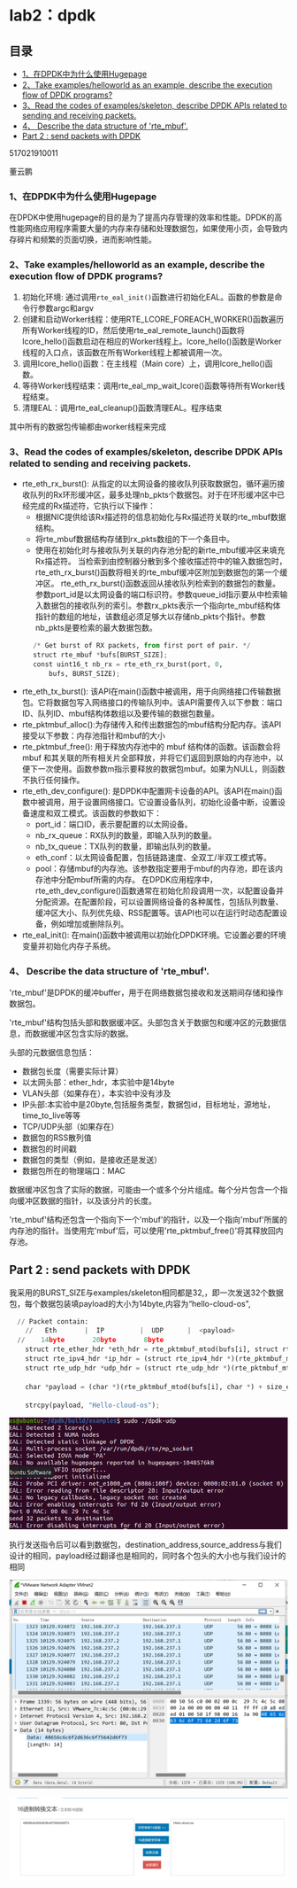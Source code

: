 # lab2：dpdk

## 目录

-   [1、在DPDK中为什么使用Hugepage](#1在DPDK中为什么使用Hugepage)
-   [2、Take examples/helloworld as an example, describe the execution flow of DPDK  programs?](#2Take-exampleshelloworld-as-an-example-describe-the-execution-flow-of-DPDK--programs)
-   [3、Read the codes of examples/skeleton, describe DPDK APIs related to sending and receiving packets.](#3Read-the-codes-of-examplesskeleton-describe-DPDK-APIs-related-to-sending-and-receiving-packets)
-   [4、 Describe the data structure of 'rte\_mbuf'.](#4-Describe-the-data-structure-of-rte_mbuf)
-   [Part 2 : send packets with DPDK](#Part-2--send-packets-with-DPDK)

517021910011

董云鹏

### 1、在DPDK中为什么使用Hugepage

在DPDK中使用hugepage的目的是为了提高内存管理的效率和性能。DPDK的高性能网络应用程序需要大量的内存来存储和处理数据包，如果使用小页，会导致内存碎片和频繁的页面切换，进而影响性能。

### 2、Take examples/helloworld as an example, describe the execution flow of DPDK  programs?

1.  初始化环境: 通过调用`rte_eal_init()`函数进行初始化EAL。函数的参数是命令行参数argc和argv
2.  创建和启动Worker线程：使用RTE\_LCORE\_FOREACH\_WORKER()函数遍历所有Worker线程的ID，然后使用rte\_eal\_remote\_launch()函数将lcore\_hello()函数启动在相应的Worker线程上。lcore\_hello()函数是Worker线程的入口点，该函数在所有Worker线程上都被调用一次。
3.  调用lcore\_hello()函数：在主线程（Main core）上，调用lcore\_hello()函数。
4.  等待Worker线程结束：调用rte\_eal\_mp\_wait\_lcore()函数等待所有Worker线程结束。
5.  清理EAL：调用rte\_eal\_cleanup()函数清理EAL。程序结束

其中所有的数据包传输都由worker线程来完成

### 3、Read the codes of examples/skeleton, describe DPDK APIs related to sending and receiving packets.

-   rte\_eth\_rx\_burst():&#x20;
    从指定的以太网设备的接收队列获取数据包，循环遍历接收队列的Rx环形缓冲区，最多处理nb\_pkts个数据包。对于在环形缓冲区中已经完成的Rx描述符，它执行以下操作：
    -   根据NIC提供给该Rx描述符的信息初始化与Rx描述符关联的rte\_mbuf数据结构。
    -   将rte\_mbuf数据结构存储到rx\_pkts数组的下一个条目中。
    -   使用在初始化时与接收队列关联的内存池分配的新rte\_mbuf缓冲区来填充Rx描述符。
        当检索到由控制器分散到多个接收描述符中的输入数据包时，rte\_eth\_rx\_burst()函数将相关的rte\_mbuf缓冲区附加到数据包的第一个缓冲区。
    rte\_eth\_rx\_burst()函数返回从接收队列检索到的数据包的数量。参数port\_id是以太网设备的端口标识符。参数queue\_id指示要从中检索输入数据包的接收队列的索引。参数rx\_pkts表示一个指向rte\_mbuf结构体指针的数组的地址，该数组必须足够大以存储nb\_pkts个指针。参数nb\_pkts是要检索的最大数据包数。

```python
      /* Get burst of RX packets, from first port of pair. */
      struct rte_mbuf *bufs[BURST_SIZE];
      const uint16_t nb_rx = rte_eth_rx_burst(port, 0,
          bufs, BURST_SIZE);
```

-   rte\_eth\_tx\_burst(): 该API在main()函数中被调用，用于向网络接口传输数据包。它将数据包写入网络接口的传输队列中。该API需要传入以下参数：端口ID、队列ID、mbuf结构体数组以及要传输的数据包数量。
-   rte\_pktmbuf\_alloc():为存储传入和传出数据包的mbuf结构分配内存。该API接受以下参数：内存池指针和mbuf的大小
-   rte\_pktmbuf\_free(): 用于释放内存池中的 mbuf 结构体的函数。该函数会将 mbuf 和其关联的所有相关片全部释放，并将它们返回到原始的内存池中，以便下一次使用。函数参数m指示要释放的数据包mbuf。如果为NULL，则函数不执行任何操作。
-   rte\_eth\_dev\_configure(): 是DPDK中配置网卡设备的API。该API在main()函数中被调用，用于设置网络接口。它设置设备队列，初始化设备中断，设置设备速度和双工模式。该函数的参数如下：
    -   port\_id：端口ID，表示要配置的以太网设备。
    -   nb\_rx\_queue：RX队列的数量，即输入队列的数量。
    -   nb\_tx\_queue：TX队列的数量，即输出队列的数量。
    -   eth\_conf：以太网设备配置，包括链路速度、全双工/半双工模式等。
    -   pool：存储mbuf的内存池。该参数指定要用于mbuf的内存池，即在该内存池中分配mbuf所需的内存。
        在DPDK应用程序中，rte\_eth\_dev\_configure()函数通常在初始化阶段调用一次，以配置设备并分配资源。在配置阶段，可以设置网络设备的各种属性，包括队列数量、缓冲区大小、队列优先级、RSS配置等。该API也可以在运行时动态配置设备，例如增加或删除队列。
-   rte\_eal\_init(): 在main()函数中被调用以初始化DPDK环境。它设置必要的环境变量并初始化内存子系统。

### 4、 Describe the data structure of 'rte\_mbuf'.

'rte\_mbuf'是DPDK的缓冲buffer，用于在网络数据包接收和发送期间存储和操作数据包。

'rte\_mbuf'结构包括头部和数据缓冲区。头部包含关于数据包和缓冲区的元数据信息，而数据缓冲区包含实际的数据。

头部的元数据信息包括：

-   数据包长度（需要实际计算）
-   以太网头部：ether\_hdr，本实验中是14byte
-   VLAN头部（如果存在），本实验中没有涉及
-   IP头部:本实验中是20byte,包括服务类型，数据包id，目标地址，源地址，time\_to\_live等等
-   TCP/UDP头部（如果存在）
-   数据包的RSS散列值
-   数据包的时间戳
-   数据包的类型（例如，是接收还是发送）
-   数据包所在的物理端口：MAC

数据缓冲区包含了实际的数据，可能由一个或多个分片组成。每个分片包含一个指向缓冲区数据的指针，以及该分片的长度。

'rte\_mbuf'结构还包含一个指向下一个'mbuf'的指针，以及一个指向'mbuf'所属的内存池的指针。当使用完'mbuf'后，可以使用'rte\_pktmbuf\_free()'将其释放回内存池。

## Part 2 : send packets with DPDK

我采用的BURST\_SIZE与examples/skeleton相同都是32,，即一次发送32个数据包，每个数据包装填payload的大小为14byte,内容为“hello-cloud-os",

```python
  // Packet contain:
    //   Eth       |  IP         |  UDP      |  <payload>
  //    14byte       20byte       8byte
    struct rte_ether_hdr *eth_hdr = rte_pktmbuf_mtod(bufs[i], struct rte_ether_hdr *);
    struct rte_ipv4_hdr *ip_hdr = (struct rte_ipv4_hdr *)(rte_pktmbuf_mtod(bufs[i], char *) + size_eth_hdr);
    struct rte_udp_hdr *udp_hdr = (struct rte_udp_hdr *)(rte_pktmbuf_mtod(bufs[i], char *) + size_eth_hdr + sizeof(struct rte_ipv4_hdr));

    char *payload = (char *)(rte_pktmbuf_mtod(bufs[i], char *) + size_eth_hdr + sizeof(struct rte_ipv4_hdr) + size_udp_hdr);
    
    strcpy(payload, "Hello-cloud-os");
```

![](image/image_kcSNbOXSnk.png)

执行发送指令后可以看到数据包，destination\_address,source\_address与我们设计的相同，payload经过翻译也是相同的，同时各个包头的大小也与我们设计的相同

![](image/image_1KbVyIR7uO.png)

![](image/image_5i_jDHuSBr.png)

